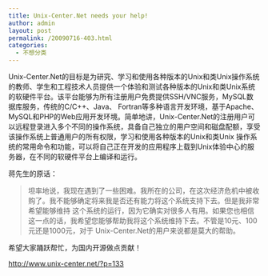 ```yaml
---
title: Unix-Center.Net needs your help!
author: admin
layout: post
permalink: /20090716-403.html
categories:
  - 不想分类
---
```

Unix-Center.Net的目标是为研究、学习和使用各种版本的Unix和类Unix操作系统的教师、学生和工程技术人员提供一个体验和测试各种版本的Unix和类Unix系统的软硬件平台。该平台能够为所有注册用户免费提供SSH/VNC服务，MySQL数据库服务，传统的C/C++、Java、 Fortran等多种语言开发环境，基于Apache、MySQL和PHP的Web应用开发环境。简单地讲，Unix-Center.Net的注册用户可 以远程登录进入多个不同的操作系统，具备自己独立的用户空间和磁盘配额，享受该操作系统上普通用户的所有权限，学习和使用各种版本的Unix和类Unix 操作系统的常用命令和功能，可以将自己正在开发的应用程序上载到Unix体验中心的服务器，在不同的软硬件平台上编译和运行。

蒋先生的原话：

> 坦率地说，我现在遇到了一些困难。我所在的公司，在这次经济危机中被收购了。我不能够确定将来我是否还有能力将这个系统支持下去。但是我非常希望能够维持 这个系统的运行，因为它确实对很多人有用。如果您也相信这一点的话，我希望您能够帮助我将这个系统维持下去。不管是10元、100元还是1000元，对于 Unix-Center.Net的用户来说都是莫大的帮助。

希望大家踊跃帮忙，为国内开源做点贡献！

<http://www.unix-center.net/?p=133>